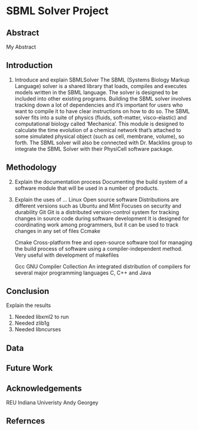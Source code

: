 # SBML Solver Project

## Abstract

My Abstract

## Introduction

1. Introduce and explain SBMLSolver
   The SBML (Systems Biology Markup Language) solver is a shared library that loads, compiles and executes models written in the SBML language. The solver is designed to be included into other existing programs.
   Building the SBML solver involves tracking down a lot of dependencies and it’s important for users who want to compile it to have clear instructions on how to do so. 
   The SBML solver fits into a suite of physics (fluids, soft-matter, visco-elastic) and computational biology called ‘Mechanica’. This module is designed to calculate the time evolution of a chemical network that’s attached to some simulated physical object (such as cell, membrane, volume), so forth. 
   The SBML solver will also be connected with Dr. Macklins group to integrate the SBML Solver with their PhysiCell software package.
   
## Methodology 

2. Explain the documentation process
   Documenting the build system of a software module that will be used in a number of products.  
  
3. Explain the uses of ...
  Linux
      Open source software
      Distributions are different versions such as Ubuntu and Mint 
      Focuses on security and durability
   Git
      Git is a distributed version-control system for tracking changes in source code during software development
      It is designed for coordinating work among programmers, but it can be used to track changes in any set of files
   Ccmake
      
   
   Cmake
      Cross-platform free and open-source software tool for managing the build process of software using a compiler-independent method. 
      Very useful with development of makefiles

   Gcc
      GNU Compiler Collection 
      An integrated distribution of compilers for several major programming languages
      C, C++ and Java
## Conclusion

Explain the results
   1. Needed libxml2 to run
   2. Needed zlib1g
   3. Needed libncurses

## Data

## Future Work

## Acknowledgements 
   REU
   Indiana Univeristy
   Andy
   Georgey 

## Refernces 
